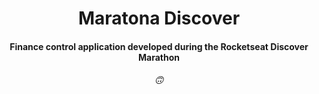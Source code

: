<h1 align = "center">Maratona Discover</h1>

<h4 align = "center">Finance control application developed during the Rocketseat Discover Marathon</h4>

<h6 align = "center">🙃</h6>

